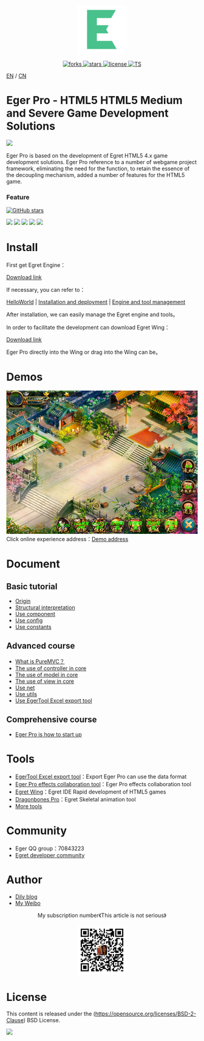 <p align="center">
    <img src="./egerLogo.png"
         height="130">
</p>
<p align="center">
    <a href="https://github.com/dily3825002/EgerPro/network">
        <img src="https://img.shields.io/github/forks/dily3825002/EgerPro.svg"
             alt="forks">
    </a>
    <a href="https://github.com/dily3825002/EgerPro/stargazers">
        <img src="https://img.shields.io/github/stars/dily3825002/EgerPro.svg"
             alt="stars">
    </a>
    <a href="./LICENSE.md">
        <img src="https://img.shields.io/badge/license-New%20BSD-blue.svg"
             alt="license">
    </a>
    <a href="https://github.com/dily3825002/EgerPro">
        <img src="https://img.shields.io/badge/</>-TypeScript-brightgreen.svg"
             alt="TS">
    </a>
</p>

[EN](README.md) / [CN](README_CN.md)

# Eger Pro - HTML5 HTML5 Medium and Severe Game Development Solutions
![](http://badges.github.io/stability-badges/dist/stable.svg)

Eger Pro is based on the development of Egret HTML5 4.x game development solutions. Eger Pro reference to a number of webgame project framework, eliminating the need for the function, to retain the essence of the decoupling mechanism, added a number of features for the HTML5 game. 

### Feature

[![GitHub stars](https://img.shields.io/github/stars/dily3825002/EgerPro.svg)](https://github.com/dily3825002/EgerPro/stargazers)

![](https://img.shields.io/badge/PureMVC--brightgreen.svg)
![](https://img.shields.io/badge/EUI--yellow.svg)
![](https://img.shields.io/badge/Professional_Effects--orange.svg)
![](https://img.shields.io/badge/Excel_Export_Tool--red.svg)
![](https://img.shields.io/badge/Protobuf--blue.svg)

# Install

First get Egret Engine：

[Download link](https://egret.com/products/engine.html)<br/>

If necessary, you can refer to：<br/>

[HelloWorld](http://developer.egret.com/cn/github/egret-docs/Engine2D/getStarted/helloWorld/index.html) |
[Installation and deployment](http://developer.egret.com/cn/github/egret-docs/Engine2D/projectConfig/installation/index.html) |
[Engine and tool management](http://developer.egret.com/cn/github/egret-docs/Engine2D/projectConfig/launcherManager/index.html)<br/>

After installation, we can easily manage the Egret engine and tools。

In order to facilitate the development can download Egret Wing： 

[Download link](https://egret.com/products/wing.html)<br/>

Eger Pro directly into the Wing or drag into the Wing can be。

# Demos
![](./demoImg.jpg)
Click online experience address：[Demo address](http://eger.sinaapp.com/code/egerpro/)<br/>

# Document

## Basic tutorial

* [Origin](http://bbs.egret.com/thread-13953-1-1.html)
* [Structural interpretation](http://bbs.egret.com/forum.php?mod=viewthread&tid=13956&page=1&extra=#pid84088)
* [Use component](http://bbs.egret.com/forum.php?mod=viewthread&tid=13959&page=1&extra=#pid84115)
* [Use config](http://bbs.egret.com/thread-13961-1-1.html)
* [Use constants](http://bbs.egret.com/thread-13963-1-1.html)

## Advanced course

* [What is PureMVC？](http://bbs.egret.com/thread-13967-1-1.html)
* [The use of controller in core](http://bbs.egret.com/forum.php?mod=viewthread&tid=13984&page=1&extra=#pid84300)
* [The use of model in core](http://bbs.egret.com/forum.php?mod=viewthread&tid=13986&page=1&extra=#pid84309)
* [The use of view in core](http://bbs.egret.com/forum.php?mod=viewthread&tid=13987&page=1&extra=#pid84310)
* [Use net](http://bbs.egret.com/forum.php?mod=viewthread&tid=14001&page=1&extra=#pid84446)
* [Use utils](http://bbs.egret.com/forum.php?mod=viewthread&tid=14002&page=1&extra=#pid84447)
* [Use EgerTool Excel export tool](http://bbs.egret.com/forum.php?mod=viewthread&tid=14004&page=1&extra=#pid84450)

## Comprehensive course

* [Eger Pro is how to start up](http://bbs.egret.com/forum.php?mod=viewthread&tid=14005&page=1&extra=#pid84452)

# Tools

* [EgerTool Excel export tool](http://bbs.egret.com/forum.php?mod=viewthread&tid=14004&page=1&extra=#pid84450)：Export Eger Pro can use the data format
* [Eger Pro effects collaboration tool](http://bbs.egret.com/thread-2267-1-1.html)：Eger Pro effects collaboration tool
* [Egret Wing](http://www.egret.com/products/wing.html)：Egret IDE Rapid development of HTML5 games
* [Dragonbones Pro](http://dragonbones.com/cn/index.html)：Egret Skeletal animation tool
* [More tools](http://www.egret.com/products)

# Community

* Eger QQ group：70843223
* [Egret developer community](http://bbs.egret.com)

# Author

* [Dily blog](http://www.dilyblog.com/)<br />
* [My Weibo](http://weibo.com/1856526021/profile?topnav=1&wvr=6)<br />
<p align="center">
My subscription number《This article is not serious》<br/><br/>
    <img src="./wechat.jpg"
         height="130">
</p>

# License
This content is released under the (https://opensource.org/licenses/BSD-2-Clause) BSD License.

![](https://img.shields.io/badge/license-New%20BSD-blue.svg)
